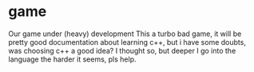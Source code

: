 # game
Our game under (heavy) development
This a turbo bad game, it will be pretty good documentation about learning c++, but i have some doubts, was choosing c++ a good idea? I thought so, but deeper I go into the language the harder it seems, pls help.
